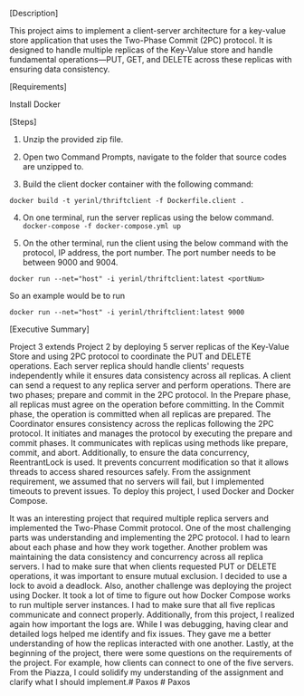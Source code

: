 
[Description]

This project aims to implement a client-server architecture for a key-value store application that uses the Two-Phase Commit (2PC) protocol. It is designed to handle multiple replicas of the Key-Value store and handle fundamental operations—PUT, GET, and DELETE across these replicas with ensuring data consistency.

[Requirements]

Install Docker

[Steps]
1. Unzip the provided zip file. 

2. Open two Command Prompts, navigate to the folder that source codes are unzipped to.

3. Build the client docker container with the following command:

`docker build -t yerinl/thriftclient -f Dockerfile.client .`

4. On one terminal, run the server replicas using the below command.
`docker-compose -f docker-compose.yml up`

5. On the other terminal, run the client using the below command with the protocol, IP address, the port number. The port number needs to be between 9000 and 9004.

`docker run --net="host" -i yerinl/thriftclient:latest <portNum>`

So an example would be to run 

`docker run --net="host" -i yerinl/thriftclient:latest 9000`

[Executive Summary]

Project 3 extends Project 2 by deploying 5 server replicas of the Key-Value Store and using 2PC protocol to coordinate the PUT and DELETE operations. Each server replica should handle clients' requests independently while it ensures data consistency across all replicas. A client can send a request to any replica server and perform operations. There are two phases; prepare and commit in the 2PC protocol. In the Prepare phase, all replicas must agree on the operation before committing. In the Commit phase, the operation is committed when all replicas are prepared. The Coordinator ensures consistency across the replicas following the 2PC protocol.  It initiates and manages the protocol by executing the prepare and commit phases. It communicates with replicas using methods like prepare, commit, and abort. Additionally, to ensure the data concurrency, ReentrantLock is used. It prevents concurrent modification so that it allows threads to access shared resources safely. From the assignment requirement, we assumed that no servers will fail, but I implemented timeouts to prevent issues. To deploy this project, I used Docker and Docker Compose. 

It was an interesting project that required multiple replica servers and implemented the Two-Phase Commit protocol. One of the most challenging parts was understanding and implementing the 2PC protocol. I had to learn about each phase and how they work together. Another problem was maintaining the data consistency and concurrency across all replica servers. I had to make sure that when clients requested PUT or DELETE operations, it was important to ensure mutual exclusion. I decided to use a lock to avoid a deadlock. Also, another challenge was deploying the project using Docker. It took a lot of time to figure out how Docker Compose works to run multiple server instances. I had to make sure that all five replicas communicate and connect properly.
Additionally, from this project, I realized again how important the logs are. While I was debugging, having clear and detailed logs helped me identify and fix issues. They gave me a better understanding of how the replicas interacted with one another. Lastly, at the beginning of the project, there were some questions on the requirements of the project. For example, how clients can connect to one of the five servers. From the Piazza, I could solidify my understanding of the assignment and clarify what I should implement.#   P a x o s  
 # Paxos

